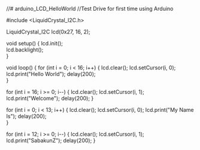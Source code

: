 //# arduino_LCD_HelloWorld
//Test Drive for first time using Arduino

#include <LiquidCrystal_I2C.h>

LiquidCrystal_I2C lcd(0x27, 16, 2); 

void setup() {
  lcd.init();                      
  lcd.backlight();                 
}

void loop() 
{
  for (int i = 0; i < 16; i++) {
    lcd.clear();
    lcd.setCursor(i, 0);
    lcd.print("Hello World");
    delay(200);  
  }

  for (int i = 16; i >= 0; i--) {
    lcd.clear();
    lcd.setCursor(i, 1);
    lcd.print("Welcome");
    delay(200);
  }

  for (int i = 0; i < 13; i++) {
    lcd.clear();
    lcd.setCursor(i, 0);
    lcd.print("My Name Is");
    delay(200);  
  }

  for (int i = 12; i >= 0; i--) {
    lcd.clear();
    lcd.setCursor(i, 1);
    lcd.print("SabakunZ");
    delay(200); 
  }

